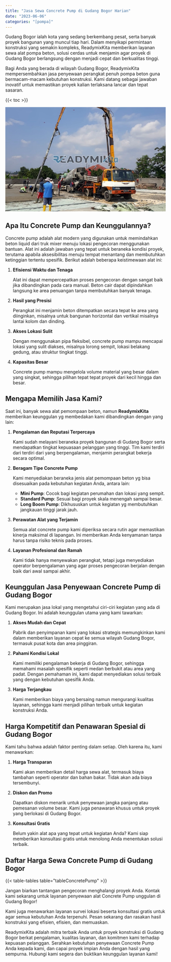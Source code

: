 ```yaml
---
title: "Jasa Sewa Concrete Pump di Gudang Bogor Harian"
date: "2023-06-06"
categories: "[pompa]"
---
```


Gudang Bogor ialah kota yang sedang berkembang pesat, serta banyak proyek bangunan yang muncul tiap hari. Dalam menyikapi permintaan konstruksi yang semakin kompleks, ReadymixKita memberikan layanan sewa alat pompa beton, solusi cerdas untuk menjamin agar proyek di Gudang Bogor berlangsung dengan menjadi cepat dan berkualitas tinggi.

Bagi Anda yang berada di wilayah Gudang Bogor, ReadymixKita mempersembahkan jasa penyewaan perangkat penuh pompa beton guna bermacam-macam kebutuhan konstruksi. Kami datang sebagai jawaban inovatif untuk memastikan proyek kalian terlaksana lancar dan tepat sasaran.

{{< toc >}}

![Jasa Sewa Concrete Pump di Gudang Bogor Harian](/images/pompa/sewa-pompa-10.jpg)

## Apa Itu Concrete Pump dan Keunggulannya?

Concrete pump adalah alat modern yang digunakan untuk memindahkan beton liquid dari truk mixer menuju lokasi pengecoran menggunakan bantuan. Alat ini adalah jawaban yang tepat untuk beraneka kondisi proyek, terutama apabila aksesibilitas menuju tempat menantang dan membutuhkan ketinggian tertentu spesifik. Berikut adalah beberapa keistimewaan alat ini:

1. **Efisiensi Waktu dan Tenaga**

   Alat ini dapat mempercepatkan proses pengecoran dengan sangat baik jika dibandingkan pada cara manual. Beton cair dapat dipindahkan langsung ke area penuangan tanpa membutuhkan banyak tenaga.

2. **Hasil yang Presisi**

   Perangkat ini menjamin beton ditempatkan secara tepat ke area yang diinginkan, misalnya untuk bangunan horizontal dan vertikal misalnya lantai kolom dan dinding.

3. **Akses Lokasi Sulit**

   Dengan menggunakan pipa fleksibel, concrete pump mampu mencapai lokasi yang sulit diakses, misalnya lorong sempit, lokasi belakang gedung, atau struktur tingkat tinggi.

4. **Kapasitas Besar**

   Concrete pump mampu mengelola volume material yang besar dalam yang singkat, sehingga pilihan tepat tepat proyek dari kecil hingga dan besar.

## Mengapa Memilih Jasa Kami?

Saat ini, banyak sewa alat pemompaan beton, namun **ReadymixKita** memberikan keunggulan yg membedakan kami dibandingkan dengan yang lain:

1. **Pengalaman dan Reputasi Terpercaya**

   Kami sudah melayani beraneka proyek bangunan di Gudang Bogor serta mendapatkan tingkat kepuasaan pelanggan yang tinggi. Tim kami terdiri dari terdiri dari yang berpengalaman, menjamin perangkat bekerja secara optimal.

2. **Beragam Tipe Concrete Pump**

   Kami menyediakan beraneka jenis alat pemompaan beton yg bisa disesuaikan pada kebutuhan kegiatan Anda, antara lain:
   - **Mini Pump**: Cocok bagi kegiatan perumahan dan lokasi yang sempit.
   - **Standard Pump**: Sesuai bagi proyek skala menengah sampai besar.
   - **Long Boom Pump**: Dikhususkan untuk kegiatan yg membutuhkan jangkauan tinggi jarak jauh.

3. **Perawatan Alat yang Terjamin**

   Semua alat concrete pump kami diperiksa secara rutin agar memastikan kinerja maksimal di lapangan. Ini memberikan Anda kenyamanan tanpa harus tanpa risiko teknis pada proses.

4. **Layanan Profesional dan Ramah**

   Kami tidak hanya menyewakan perangkat, tetapi juga menyediakan operator berpengalaman yang agar proses pengecoran berjalan dengan baik dari awal sampai akhir.

## Keunggulan Jasa Penyewaan Concrete Pump di Gudang Bogor

Kami merupakan jasa lokal yang mengetahui ciri-ciri kegiatan yang ada di Gudang Bogor. Ini adalah keunggulan utama yang kami tawarkan:

1. **Akses Mudah dan Cepat**

   Pabrik dan penyimpanan kami yang lokasi strategis memungkinkan kami dalam memberikan layanan cepat ke semua wilayah Gudang Bogor, termasuk pusat kota dan area pinggiran.

2. **Pahami Kondisi Lokal**

   Kami memiliki pengalaman bekerja di Gudang Bogor, sehingga memahami masalah spesifik seperti medan berbukit atau area yang padat. Dengan pemahaman ini, kami dapat menyediakan solusi terbaik yang dengan kebutuhan spesifik Anda.

3. **Harga Terjangkau**

   Kami memberikan biaya yang bersaing namun mengurangi kualitas layanan, sehingga kami menjadi pilihan terbaik untuk kegiatan konstruksi Anda.

## Harga Kompetitif dan Penawaran Spesial di Gudang Bogor

Kami tahu bahwa adalah faktor penting dalam setiap. Oleh karena itu, kami menawarkan:

1. **Harga Transparan**

   Kami akan memberikan detail harga sewa alat, termasuk biaya tambahan seperti operator dan bahan bakar. Tidak akan ada biaya tersembunyi.

2. **Diskon dan Promo**

   Dapatkan diskon menarik untuk penyewaan jangka panjang atau pemesanan volume besar. Kami juga penawaran khusus untuk proyek yang berlokasi di Gudang Bogor.

3. **Konsultasi Gratis**

   Belum yakin alat apa yang tepat untuk kegiatan Anda? Kami siap memberikan konsultasi gratis untuk menolong Anda menentukan solusi terbaik.

## Daftar Harga Sewa Concrete Pump di Gudang Bogor

{{< table-tables table="tableConcretePump" >}}

Jangan biarkan tantangan pengecoran menghalangi proyek Anda. Kontak kami sekarang untuk layanan penyewaan alat Concrete Pump unggulan di Gudang Bogor!

Kami juga menawarkan layanan survei lokasi beserta konsultasi gratis untuk agar semua kebutuhan Anda terpenuhi. Pesan sekarang dan rasakan hasil konstruksi yang efisien, efisien, dan memuaskan.

ReadymixKita adalah mitra terbaik Anda untuk proyek konstruksi di Gudang Bogor berkat pengalaman, kualitas layanan, dan komitmen kami terhadap kepuasan pelanggan. Serahkan kebutuhan penyewaan Concrete Pump Anda kepada kami, dan capai proyek impian Anda dengan hasil yang sempurna. Hubungi kami segera dan buktikan keunggulan layanan kami!